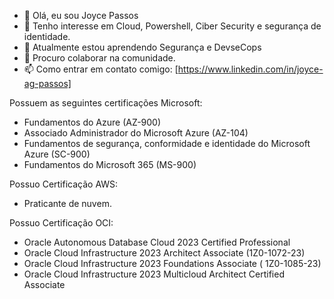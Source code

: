 - 👋 Olá, eu sou Joyce Passos 
- 👀 Tenho interesse em Cloud, Powershell, Ciber Security e segurança de identidade.
- 🌱  Atualmente estou aprendendo Segurança e DevseCops
- 💞️  Procuro colaborar na comunidade.
- 📫 Como entrar em contato comigo: [https://www.linkedin.com/in/joyce-ag-passos]


Possuem as seguintes certificações Microsoft:
- Fundamentos do Azure (AZ-900)
- Associado Administrador do Microsoft Azure (AZ-104)
- Fundamentos de segurança, conformidade e identidade do Microsoft Azure (SC-900)
- Fundamentos do Microsoft 365 (MS-900)

Possuo Certificação AWS:
- Praticante de nuvem.

Possuo Certificação OCI:
- Oracle Autonomous Database Cloud 2023 Certified Professional
- Oracle Cloud Infrastructure 2023 Architect Associate (1Z0-1072-23)
- Oracle Cloud Infrastructure 2023 Foundations Associate ( 1Z0-1085-23)
- Oracle Cloud Infrastructure 2023 Multicloud Architect Certified Associate


<!---
joypassos/joypassos is a ✨ special ✨ repository because its `README.md` (this file) appears on your GitHub profile.
You can click the Preview link to take a look at your changes.
--->
